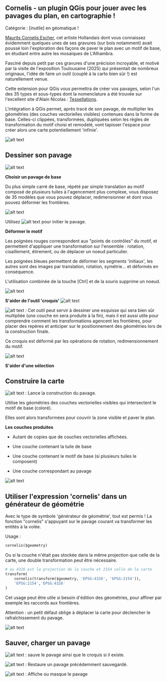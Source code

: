 
## Cornelis - un plugin QGis pour jouer avec les pavages du plan, en cartographie !

Catégorie : [inutile] en géomatique !

[Maurits Cornelis Escher](https://en.wikipedia.org/wiki/M._C._Escher), cet artiste Hollandais dont vous connaissez évidemment quelques unes de ses gravures (sur bois notamment) avait poussé loin l'exploration des façons de paver le plan avec un motif de base, en étudiant entre autre les mosaïques de L’Alhambra.

Fasciné depuis petit par ces gravures d'une précision incroyable, et motivé par la visite de l'exposition Toulousaine (2025) qui présentait de nombreux originaux, l'idée de faire un outil (couplé à la carto bien sûr !) est naturellement venue. 

Cette extension pour QGis vous permettra de créer vos pavages, selon l'un des 35 types et sous-types dont la nomenclature 
a été trouvée sur l'excellent site d'Alain Nicolas : [Tessellations](https://fr.tessellations-nicolas.com/methode.php).

L'intégration à QGis permet, après tracé de son pavage, de multiplier les géométries (des couches vectorielles visibles) contenues dans la forme de base. Celles-ci clippées, transformées, dupliquées selon les règles de transformation du motif choisi et remodelé, vont tapisser l'espace pour créer alors une carte potentiellement 'infinie'.

![alt text](Cornelis/resources/sample1.png)

## Dessiner son pavage

![alt text](Cornelis/resources/demo1.gif)

**Choisir un pavage de base**

Du plus simple carré de base, répété par simple translation au motif composé de plusieurs tuiles à l'agencement plus complexe, vous disposez de 35 modèles que vous pouvez déplacer, redimensionner et dont vous pouvez déformer les frontières.

![alt text](Cornelis/resources/menu.png)

Utilisez ![alt text](Cornelis/resources/vectorDeformInit.svg)  pour initier le pavage.

**Déformer le motif**

Les poignées rouges correspondent aux "points de contrôles" du motif, et permettent d'appliquer une transformation sur l'ensemble : rotation, cisaillement, étirement, ou de déplacer un noeud particulier.

Les poignées bleues permettent de déformer les segments 'initiaux', les autres sont des images par translation, rotation, symétrie... et déformés en conséquence.

L'utilisation combinée de la touche [Ctrl] et de la souris supprime un noeud.

![alt text](Cornelis/resources/demo2.gif)

**S'aider de l'outil 'croquis'** ![alt text](Cornelis/resources/brush.svg)

![alt text](Cornelis/resources/brush.svg) : Cet outil peut servir à dessiner une esquisse qui sera bien sûr multipliée (une couche en sera produite à la fin), mais il est aussi utile pour comprendre comment les transformations agencent les frontières, pour placer des repères et anticiper sur le positionnement des géométries lors de la construction finale.

Ce croquis est déformé par les opérations de rotation, redimensionnement du motif.

![alt text](Cornelis/resources/demo3.gif)

**S'aider d'une sélection**

## Construire la carte 

![alt text](Cornelis/resources/vectorDeformCalc.svg) : Lance la construction du pavage.

Utilise les géométries des couches vectorielles visibles qui intersectent le motif de base (coloré).

Elles sont alors transformées pour couvrir la zone visible et paver le plan.

**Les couches produites**

- Autant de copies que de couches vectorielles affichées.
  
- Une couche contenant la tuile de base

- Une couche contenant le motif de base (si plusieurs tuiles le composent)

- Une couche correspondant au pavage

![alt text](Cornelis/resources/demo4.gif)

## Utiliser l'expression 'cornelis' dans un générateur de géométrie

Avec le type de symbole 'générateur de géométrie', tout est permis ! La fonction "cornelis" s'appuyant sur le pavage courant va transformer les entités à la volée. 

Usage : 
```python
cornelis($geometry)
```

Ou si la couche n'était pas stockée dans la même projection que celle de la carte, une double transformation peut être nécessaire. 

```python
# ou 4326 est la projection de la couche et 2154 celle de la carte
transform(
	cornelis(transform($geometry, 'EPSG:4326', 'EPSG:2154')),
	'EPSG:2154','EPSG:4326'
)
```

Cet usage peut être utile si besoin d'édition des géométries, pour affiner par exemple les raccords aux frontières.

Attention : un petit défaut oblige à déplacer la carte pour déclencher le rafraîchissement du pavage.

![alt text](Cornelis/resources/demo5.gif)

## Sauver, charger un pavage

![alt text](Cornelis/resources/vectorDeformSave.svg) : sauve le pavage ainsi que  le croquis si il existe.

![alt text](Cornelis/resources/vectorDeformLoad.svg) : Restaure un pavage précédemment sauvegardé.

![alt text](Cornelis/resources/vectorDeformSource.svg) : Affiche ou masque le pavage

